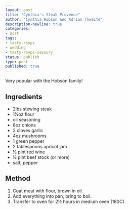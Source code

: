 ```yaml
---
layout: post
title: "Cynthia's Steak Provence"
author: "Cynthia Hobson and Adrian Thwaite"
description-newline: true
categories:
- post
tags:
- tasty-rsvps
- wedding
- tasty-rsvps-savoury
status: publish
type: post
published: true
---
```


Very popular with the Hobson family!

## Ingredients

* 2lbs stewing steak
* 1½oz flour
* oil seasoning
* 8oz onions
* 2 cloves garlic
* 4oz mushrooms
* 1 green pepper
* 2 tablespoons apricot jam
* ½ pint red wine
* ½ pint beef stock (or more)
* salt, pepper

## Method

1. Coat meat with flour, brown in oil.
1. Add everything into pan, bring to boil.
1. Transfer to oven for 2½ hours in medium oven (180C)

